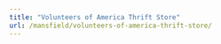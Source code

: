 ```yaml
---
title: "Volunteers of America Thrift Store"
url: /mansfield/volunteers-of-america-thrift-store/
---
```

